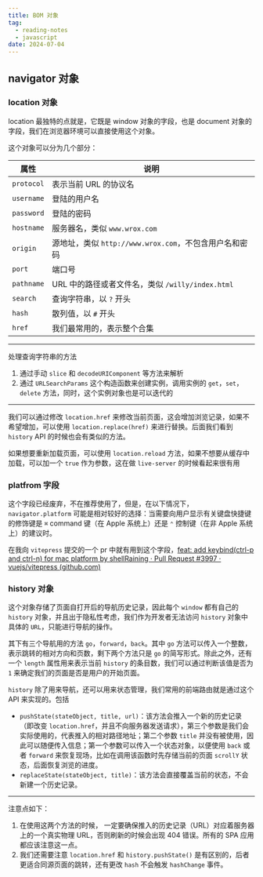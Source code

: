 ```yaml
---
title: BOM 对象
tag:
  - reading-notes
  - javascript
date: 2024-07-04
---
```


## navigator 对象

### location 对象

location 最独特的点就是，它既是 window 对象的字段，也是 document 对象的字段，我们在浏览器环境可以直接使用这个对象。

这个对象可以分为几个部分：

| 属性       | 说明                                                   |
| ---------- | ------------------------------------------------------ |
| `protocol` | 表示当前 URL 的协议名                                  |
| `username` | 登陆的用户名                                           |
| `password` | 登陆的密码                                             |
| `hostname` | 服务器名，类似 `www.wrox.com`                          |
| `origin`   | 源地址，类似 `http://www.wrox.com`，不包含用户名和密码 |
| `port`     | 端口号                                                 |
| `pathname` | URL 中的路径或者文件名，类似 `/willy/index.html`       |
| `search`   | 查询字符串，以 `?` 开头                                |
| `hash`     | 散列值，以 `#` 开头                                    |
| `href`     | 我们最常用的，表示整个合集                             |

---

处理查询字符串的方法

1. 通过手动 `slice` 和 `decodeURIComponent` 等方法来解析
2. 通过 `URLSearchParams` 这个构造函数来创建实例，调用实例的 `get`，`set`，`delete` 方法，同时，这个实例对象也是可以迭代的

---

我们可以通过修改 `location.href` 来修改当前页面，这会增加浏览记录，如果不希望增加，可以使用 `location.replace(href)` 来进行替换。后面我们看到 `history` API 的时候也会有类似的方法。

如果想要重新加载页面，可以使用 `location.reload` 方法，如果不想要从缓存中加载，可以加一个 `true` 作为参数，这在做 `live-server` 的时候看起来很有用

### platfrom 字段

这个字段已经废弃，不在推荐使用了，但是，在以下情况下，`navigator.platform` 可能是相对较好的选择：当需要向用户显示有关键盘快捷键的修饰键是 `⌘` command 键（在 Apple 系统上）还是 `⌃` 控制键（在非 Apple 系统上）的建议时。

在我向 `vitepress` 提交的一个 pr 中就有用到这个字段，[feat: add keybind(ctrl-p and ctrl-n) for mac platform by shellRaining · Pull Request #3997 · vuejs/vitepress (github.com)](https://github.com/vuejs/vitepress/pull/3997)

### history 对象

这个对象存储了页面自打开后的导航历史记录，因此每个 `window` 都有自己的 `history` 对象，并且出于隐私性考虑，我们作为开发者无法访问 `history` 对象中具体的 `URL`，只能进行导航的操作。

其下有三个导航用的方法 `go`，`forward`，`back`。其中 `go` 方法可以传入一个整数，表示跳转的相对方向和页数，剩下两个方法只是 `go` 的简写形式。除此之外，还有一个 `length` 属性用来表示当前 `history` 的条目数，我们可以通过判断该值是否为 `1` 来确定我们的页面是否是用户的开始页面。

`history` 除了用来导航，还可以用来状态管理，我们常用的前端路由就是通过这个 API 来实现的。包括

- `pushState(stateObject, title, url)`：该方法会推入一个新的历史记录（即改变 `location.href`，并且不向服务器发送请求），第三个参数是我们会实际使用的，代表推入的相对路径地址；第二个参数 `title` 并没有被使用，因此可以随便传入信息；第一个参数可以传入一个状态对象，以便使用 `back` 或者 `forward` 来恢复现场，比如在调用该函数时先存储当前的页面 `scrollY` 状态，后面恢复浏览的进度。
- `replaceState(stateObject, title)`：该方法会直接覆盖当前的状态，不会新建一个历史记录。

---

注意点如下：

1. 在使用这两个方法的时候， 一定要确保推入的历史记录（URL）对应着服务器上的一个真实物理 URL，否则刷新的时候会出现 404 错误。所有的 SPA 应用都应该注意这一点。
2. 我们还需要注意 `location.href` 和 `history.pushState()` 是有区别的，后者更适合同源页面的跳转，还有更改 `hash` 不会触发 `hashChange` 事件。
